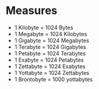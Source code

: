 
# Measures

* 1 Kilobyte = 1024 Bytes
* 1 Megabyte = 1024 Kilobytes
* 1 Gigabyte = 1024 Megabytes
* 1 Terabyte = 1024 Gigabytes
* 1 Petabyte = 1024 Terabytes
* 1 Exabyte = 1024 Petabytes
* 1 Zettabyte = 1024 Exabytes
* 1 Yottabyte = 1024 Zettabytes
* 1 Brontobyte = 1000 yottabytes
